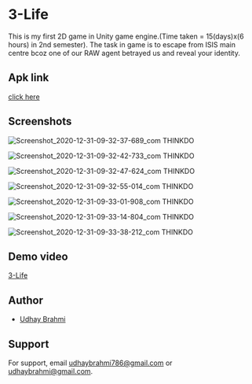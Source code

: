 
# 3-Life

This is my first 2D game in Unity game engine.(Time taken = 15(days)x(6 hours)  in 2nd semester). The task in game is to escape from ISIS main centre bcoz one of our RAW agent betrayed us and reveal your identity.

## Apk link

[click here](https://drive.google.com/file/d/1YzHqgKkEO6oLR5Ygg1-BVqpuBvxNcYDo/view?usp=sharing)

## Screenshots

![Screenshot_2020-12-31-09-32-37-689_com THINKDO](https://user-images.githubusercontent.com/72250606/103394080-604a1e80-4b4c-11eb-9bd4-459a62cf6361.png)

![Screenshot_2020-12-31-09-32-42-733_com THINKDO](https://user-images.githubusercontent.com/72250606/103394082-62ac7880-4b4c-11eb-8727-2ebb7d43eb0b.png)

![Screenshot_2020-12-31-09-32-47-624_com THINKDO](https://user-images.githubusercontent.com/72250606/103394083-650ed280-4b4c-11eb-84b1-d7c5f587579c.png)

![Screenshot_2020-12-31-09-32-55-014_com THINKDO](https://user-images.githubusercontent.com/72250606/103394087-68a25980-4b4c-11eb-8fed-af6dbba33470.png)

![Screenshot_2020-12-31-09-33-01-908_com THINKDO](https://user-images.githubusercontent.com/72250606/103394092-6cce7700-4b4c-11eb-861a-ee0ed75f6ee2.png)

![Screenshot_2020-12-31-09-33-14-804_com THINKDO](https://user-images.githubusercontent.com/72250606/103394095-71932b00-4b4c-11eb-8d07-084649f4af16.png)

![Screenshot_2020-12-31-09-33-38-212_com THINKDO](https://user-images.githubusercontent.com/72250606/103394102-7a83fc80-4b4c-11eb-9744-59b89f09ce88.png)

## Demo video

[3-Life](https://www.youtube.com/watch?v=9-Y7CG3wAKo&pbjreload=101)
 
## Author

- [Udhay Brahmi](https://github.com/Udhay-Brahmi)

## Support

For support, email udhaybrahmi786@gmail.com or udhaybrahmi@gmail.com.

